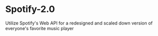 # Spotify-2.0
Utilize Spotify's Web API for a redesigned and scaled down version of everyone's favorite music player
